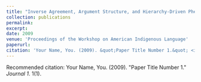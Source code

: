 ```yaml
---
title: "Inverse Agreement, Argument Structure, and Hierarchy-Driven Phenomena in Ojibwe"
collection: publications
permalink: 
excerpt: 
date: 2009
venue: 'Proceedings of the Workshop on American Indigenous Language'
paperurl: 
citation: 'Your Name, You. (2009). &quot;Paper Title Number 1.&quot; <i>Journal 1</i>. 1(1).'
---
```


Recommended citation: Your Name, You. (2009). "Paper Title Number 1." <i>Journal 1</i>. 1(1).
